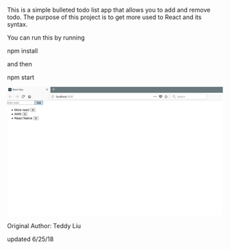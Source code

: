 This is a simple bulleted todo list app that allows you to add and remove todo. The purpose of this project is to get more used to React and its syntax.

You can run this by running 

npm install

and then

npm start

![](images/thingsToLearn.PNG)

Original Author: Teddy Liu

updated 6/25/18
